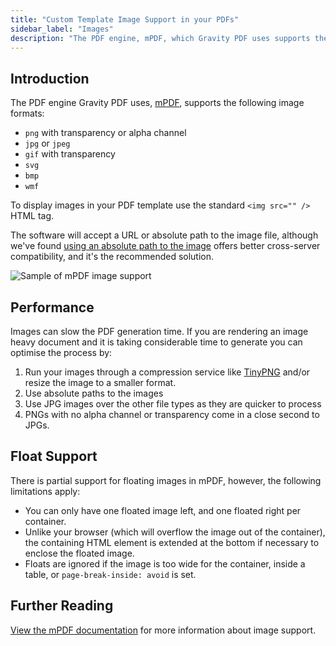 ```yaml
---
title: "Custom Template Image Support in your PDFs"
sidebar_label: "Images"
description: "The PDF engine, mPDF, which Gravity PDF uses supports the following image formats: .jpg, .png, .gif, .svg, .bmp and .wmf."
---
```


## Introduction

The PDF engine Gravity PDF uses, [mPDF](http://mpdf.github.io), supports the following image formats:

-   `png` with transparency or alpha channel
-   `jpg` or `jpeg`
-   `gif` with transparency
-   `svg`
-   `bmp`
-   `wmf`

To display images in your PDF template use the standard `<img src="" />` HTML tag.

The software will accept a URL or absolute path to the image file, although we've found [using an absolute path to the image](development-helper-parameters.md#useful-paths-and-urls) offers better cross-server compatibility, and it's the recommended solution.

![Sample of mPDF image support](https://resources.gravitypdf.com/uploads/2015/11/image-support.png)

## Performance

Images can slow the PDF generation time. If you are rendering an image heavy document and it is taking considerable time to generate you can optimise the process by:

1.  Run your images through a compression service like [TinyPNG](https://tinypng.com/) and/or resize the image to a smaller format.
2.  Use absolute paths to the images
3.  Use JPG images over the other file types as they are quicker to process
4.  PNGs with no alpha channel or transparency come in a close second to JPGs.

## Float Support

There is partial support for floating images in mPDF, however, the following limitations apply:

-   You can only have one floated image left, and one floated right per container.
-   Unlike your browser (which will overflow the image out of the container), the containing HTML element is extended at the bottom if necessary to enclose the floated image.
-   Floats are ignored if the image is too wide for the container, inside a table, or `page-break-inside: avoid` is set.

## Further Reading 

[View the mPDF documentation](http://mpdf.github.io/what-else-can-i-do/images.html) for more information about image support.
